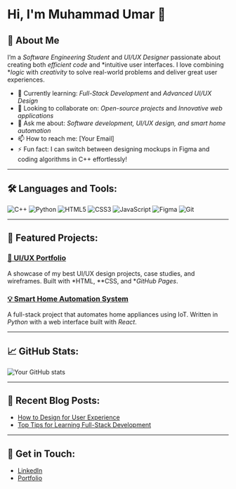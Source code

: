 # Hi, I'm Muhammad Umar 👋

## 🚀 About Me
I’m a *Software Engineering Student* and *UI/UX Designer* passionate about creating both *efficient code* and *intuitive user interfaces. I love combining **logic* with *creativity* to solve real-world problems and deliver great user experiences.

- 🌱 Currently learning: *Full-Stack Development* and *Advanced UI/UX Design*
- 👯 Looking to collaborate on: *Open-source projects* and *Innovative web applications*
- 💬 Ask me about: *Software development, UI/UX design, and smart home automation*
- 📫 How to reach me: [Your Email]
- ⚡ Fun fact: I can switch between designing mockups in Figma and coding algorithms in C++ effortlessly!

---

## 🛠️ Languages and Tools:
![C++](https://img.shields.io/badge/C++-00599C?style=for-the-badge&logo=cplusplus&logoColor=white)
![Python](https://img.shields.io/badge/Python-3776AB?style=for-the-badge&logo=python&logoColor=white)
![HTML5](https://img.shields.io/badge/HTML5-E34F26?style=for-the-badge&logo=html5&logoColor=white)
![CSS3](https://img.shields.io/badge/CSS3-1572B6?style=for-the-badge&logo=css3&logoColor=white)
![JavaScript](https://img.shields.io/badge/JavaScript-F7DF1E?style=for-the-badge&logo=javascript&logoColor=black)
![Figma](https://img.shields.io/badge/Figma-F24E1E?style=for-the-badge&logo=figma&logoColor=white)
![Git](https://img.shields.io/badge/Git-F05032?style=for-the-badge&logo=git&logoColor=white)

---

## 📂 Featured Projects:

### [📱 UI/UX Portfolio](https://github.com/YourUsername/portfolio)
A showcase of my best UI/UX design projects, case studies, and wireframes. Built with *HTML, **CSS, and **GitHub Pages*.

### [💡 Smart Home Automation System](https://github.com/YourUsername/smart-home-automation)
A full-stack project that automates home appliances using IoT. Written in *Python* with a web interface built with *React*.

---

## 📈 GitHub Stats:
![Your GitHub stats](https://github-readme-stats.vercel.app/api?username=YourUsername&show_icons=true&theme=radical)

---

## 📝 Recent Blog Posts:
- [How to Design for User Experience](https://yourblog.com)
- [Top Tips for Learning Full-Stack Development](https://yourblog.com)

---

## 💬 Get in Touch:
- [LinkedIn](https://www.linkedin.com/in/yourname)
- [Portfolio](https://yourportfolio.com)

<!---
umar-hashmi-official/umar-hashmi-official is a ✨ special ✨ repository because its `README.md` (this file) appears on your GitHub profile.
You can click the Preview link to take a look at your changes.
--->
